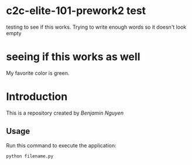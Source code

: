 # c2c-elite-101-prework2 test
testing to see if this works.
Trying to write enough words so it doesn't look empty
# seeing if this works as well
My favorite color is green.

# Introduction


This is a repository created by *Benjamin Nguyen*


## Usage


Run this command to execute the application:


`python filename.py`

 

```
